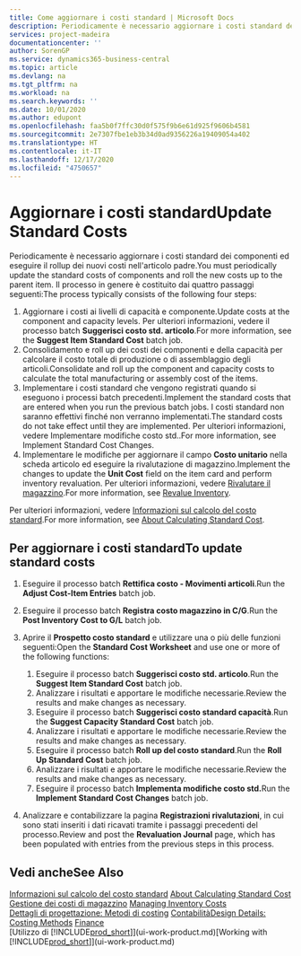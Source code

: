 ```yaml
---
title: Come aggiornare i costi standard | Microsoft Docs
description: Periodicamente è necessario aggiornare i costi standard dei componenti ed eseguire il rollup dei nuovi costi nell'articolo padre.
services: project-madeira
documentationcenter: ''
author: SorenGP
ms.service: dynamics365-business-central
ms.topic: article
ms.devlang: na
ms.tgt_pltfrm: na
ms.workload: na
ms.search.keywords: ''
ms.date: 10/01/2020
ms.author: edupont
ms.openlocfilehash: faa5b0f7ffc30d0f575f9b6e61d925f9606b4581
ms.sourcegitcommit: 2e7307fbe1eb3b34d0ad9356226a19409054a402
ms.translationtype: HT
ms.contentlocale: it-IT
ms.lasthandoff: 12/17/2020
ms.locfileid: "4750657"
---
```

# <a name="update-standard-costs"></a><span data-ttu-id="e7921-103">Aggiornare i costi standard</span><span class="sxs-lookup"><span data-stu-id="e7921-103">Update Standard Costs</span></span>
<span data-ttu-id="e7921-104">Periodicamente è necessario aggiornare i costi standard dei componenti ed eseguire il rollup dei nuovi costi nell'articolo padre.</span><span class="sxs-lookup"><span data-stu-id="e7921-104">You must periodically update the standard costs of components and roll the new costs up to the parent item.</span></span> <span data-ttu-id="e7921-105">Il processo in genere è costituito dai quattro passaggi seguenti:</span><span class="sxs-lookup"><span data-stu-id="e7921-105">The process typically consists of the following four steps:</span></span>  

1.  <span data-ttu-id="e7921-106">Aggiornare i costi ai livelli di capacità e componente.</span><span class="sxs-lookup"><span data-stu-id="e7921-106">Update costs at the component and capacity levels.</span></span> <span data-ttu-id="e7921-107">Per ulteriori informazioni, vedere il processo batch **Suggerisci costo std. articolo**.</span><span class="sxs-lookup"><span data-stu-id="e7921-107">For more information, see the **Suggest Item Standard Cost** batch job.</span></span>  
2.  <span data-ttu-id="e7921-108">Consolidamento e roll up dei costi dei componenti e della capacità per calcolare il costo totale di produzione o di assemblaggio degli articoli.</span><span class="sxs-lookup"><span data-stu-id="e7921-108">Consolidate and roll up the component and capacity costs to calculate the total manufacturing or assembly cost of the items.</span></span>  
3.  <span data-ttu-id="e7921-109">Implementare i costi standard che vengono registrati quando si eseguono i processi batch precedenti.</span><span class="sxs-lookup"><span data-stu-id="e7921-109">Implement the standard costs that are entered when you run the previous batch jobs.</span></span> <span data-ttu-id="e7921-110">I costi standard non saranno effettivi finché non verranno implementati.</span><span class="sxs-lookup"><span data-stu-id="e7921-110">The standard costs do not take effect until they are implemented.</span></span> <span data-ttu-id="e7921-111">Per ulteriori informazioni, vedere Implementare modifiche costo std..</span><span class="sxs-lookup"><span data-stu-id="e7921-111">For more information, see Implement Standard Cost Changes.</span></span>  
4.  <span data-ttu-id="e7921-112">Implementare le modifiche per aggiornare il campo **Costo unitario** nella scheda articolo ed eseguire la rivalutazione di magazzino.</span><span class="sxs-lookup"><span data-stu-id="e7921-112">Implement the changes to update the **Unit Cost** field on the item card and perform inventory revaluation.</span></span> <span data-ttu-id="e7921-113">Per ulteriori informazioni, vedere [Rivalutare il magazzino](inventory-how-revalue-inventory.md).</span><span class="sxs-lookup"><span data-stu-id="e7921-113">For more information, see [Revalue Inventory](inventory-how-revalue-inventory.md).</span></span>  

<span data-ttu-id="e7921-114">Per ulteriori informazioni, vedere [Informazioni sul calcolo del costo standard](finance-about-calculating-standard-cost.md).</span><span class="sxs-lookup"><span data-stu-id="e7921-114">For more information, see [About Calculating Standard Cost](finance-about-calculating-standard-cost.md).</span></span>  
## <a name="to-update-standard-costs"></a><span data-ttu-id="e7921-115">Per aggiornare i costi standard</span><span class="sxs-lookup"><span data-stu-id="e7921-115">To update standard costs</span></span>  
1.  <span data-ttu-id="e7921-116">Eseguire il processo batch **Rettifica costo - Movimenti articoli**.</span><span class="sxs-lookup"><span data-stu-id="e7921-116">Run the **Adjust Cost-Item Entries** batch job.</span></span>  
2.  <span data-ttu-id="e7921-117">Eseguire il processo batch **Registra costo magazzino in C/G**.</span><span class="sxs-lookup"><span data-stu-id="e7921-117">Run the **Post Inventory Cost to G/L** batch job.</span></span>  
3.  <span data-ttu-id="e7921-118">Aprire il **Prospetto costo standard** e utilizzare una o più delle funzioni seguenti:</span><span class="sxs-lookup"><span data-stu-id="e7921-118">Open the **Standard Cost Worksheet** and use one or more of the following functions:</span></span>  

    1.  <span data-ttu-id="e7921-119">Eseguire il processo batch **Suggerisci costo std. articolo**.</span><span class="sxs-lookup"><span data-stu-id="e7921-119">Run the **Suggest Item Standard Cost** batch job.</span></span>  
    2.  <span data-ttu-id="e7921-120">Analizzare i risultati e apportare le modifiche necessarie.</span><span class="sxs-lookup"><span data-stu-id="e7921-120">Review the results and make changes as necessary.</span></span>  
    3.  <span data-ttu-id="e7921-121">Eseguire il processo batch **Suggerisci costo standard capacità**.</span><span class="sxs-lookup"><span data-stu-id="e7921-121">Run the **Suggest Capacity Standard Cost** batch job.</span></span>  
    4.  <span data-ttu-id="e7921-122">Analizzare i risultati e apportare le modifiche necessarie.</span><span class="sxs-lookup"><span data-stu-id="e7921-122">Review the results and make changes as necessary.</span></span>
    5. <span data-ttu-id="e7921-123">Eseguire il processo batch **Roll up del costo standard**.</span><span class="sxs-lookup"><span data-stu-id="e7921-123">Run the **Roll Up Standard Cost** batch job.</span></span>
    6.  <span data-ttu-id="e7921-124">Analizzare i risultati e apportare le modifiche necessarie.</span><span class="sxs-lookup"><span data-stu-id="e7921-124">Review the results and make changes as necessary.</span></span>
    7.  <span data-ttu-id="e7921-125">Eseguire il processo batch **Implementa modifiche costo std.**</span><span class="sxs-lookup"><span data-stu-id="e7921-125">Run the **Implement Standard Cost Changes** batch job.</span></span>  
4.  <span data-ttu-id="e7921-126">Analizzare e contabilizzare la pagina **Registrazioni rivalutazioni**, in cui sono stati inseriti i dati ricavati tramite i passaggi precedenti del processo.</span><span class="sxs-lookup"><span data-stu-id="e7921-126">Review and post the **Revaluation Journal** page, which has been populated with entries from the previous steps in this process.</span></span>  

## <a name="see-also"></a><span data-ttu-id="e7921-127">Vedi anche</span><span class="sxs-lookup"><span data-stu-id="e7921-127">See Also</span></span>  
 <span data-ttu-id="e7921-128">[Informazioni sul calcolo del costo standard](finance-about-calculating-standard-cost.md) </span><span class="sxs-lookup"><span data-stu-id="e7921-128">[About Calculating Standard Cost](finance-about-calculating-standard-cost.md) </span></span>  
 <span data-ttu-id="e7921-129">[Gestione dei costi di magazzino](finance-manage-inventory-costs.md) </span><span class="sxs-lookup"><span data-stu-id="e7921-129">[Managing Inventory Costs](finance-manage-inventory-costs.md) </span></span>  
 <span data-ttu-id="e7921-130">[Dettagli di progettazione: Metodi di costing](design-details-costing-methods.md) [Contabilità](finance.md)</span><span class="sxs-lookup"><span data-stu-id="e7921-130">[Design Details: Costing Methods](design-details-costing-methods.md) [Finance](finance.md)</span></span>  
 <span data-ttu-id="e7921-131">[Utilizzo di [!INCLUDE[prod_short](includes/prod_short.md)]](ui-work-product.md)</span><span class="sxs-lookup"><span data-stu-id="e7921-131">[Working with [!INCLUDE[prod_short](includes/prod_short.md)]](ui-work-product.md)</span></span>  
